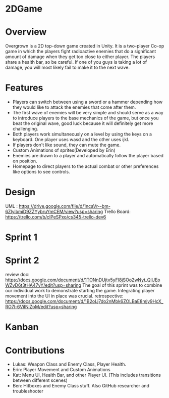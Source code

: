 # 2DGame


# Overview
Overgrown is a 2D top-down game created in Unity. It is a two-player Co-op game in which the players fight radioactive enemies that do a significant amount of damage when they get too close to either player. The players share a health bar, so be careful. If one of you guys is taking a lot of damage, you will most likely fail to make it to the next wave. 

# Features
- Players can switch between using a sword or a hammer depending how they would like to attack the enemies that come after them. 
- The first wave of enemies will be very simple and should serve as a way to introduce players to the base mechanics of the game, but once you beat the original wave, good luck because it will definitely get more challenging. 
- Both players work simultaneously on a level by using the keys on a keyboard. One player uses wasd and the other uses ijkl.
- If players don't like sound, they can mute the game.
- Custom Animations of sprites(Developed by Erin)
- Enemies are drawn to a player and automatically follow the player based on position.
- Homepage to direct players to the actual combat or other preferences like options to see controls.

# Design
UML : https://drive.google.com/file/d/1ncaVr--bm-6ZlyibmiD9ZZYybruYmCEM/view?usp=sharing
Trello Board: https://trello.com/b/cIPeSPxo/cs345-trello-dev6

# Sprint 1 


# Sprint 2
review doc: https://docs.google.com/document/d/1TONnDUjtv5yFl8jSOo2wNyt_QlUEoWZvD6t3tHA47vY/edit?usp=sharing 
The goal of this sprint was to combine our individual work to demonstrate starting the game. 
Integrating player movement into the UI in place was crucial.
retrospective: https://docs.google.com/document/d/1B2oLj7do2nMbk6ZOLBaE8mjv9HcX_RO7l-6ViINlZpM/edit?usp=sharing 

# Kanban

# Contributions
- Lukas: Weapon Class and Enemy Class, Player Health.
- Erin: Player Movement and Custom Animations
- Kat: Menu UI, Health Bar, and other Player UI. (This includes transitions between different scenes)
- Ben: Hitboxes and Enemy Class stuff. Also GitHub researcher and troubleshooter
